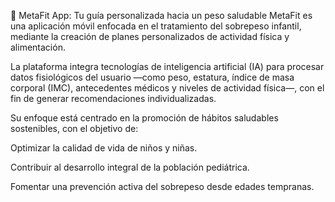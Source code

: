 📱 MetaFit App: Tu guía personalizada hacia un peso saludable
MetaFit es una aplicación móvil enfocada en el tratamiento del sobrepeso infantil, mediante la creación de planes personalizados de actividad física y alimentación.

La plataforma integra tecnologías de inteligencia artificial (IA) para procesar datos fisiológicos del usuario —como peso, estatura, índice de masa corporal (IMC), antecedentes médicos y niveles de actividad física—, con el fin de generar recomendaciones individualizadas.

Su enfoque está centrado en la promoción de hábitos saludables sostenibles, con el objetivo de:

Optimizar la calidad de vida de niños y niñas.

Contribuir al desarrollo integral de la población pediátrica.

Fomentar una prevención activa del sobrepeso desde edades tempranas.
